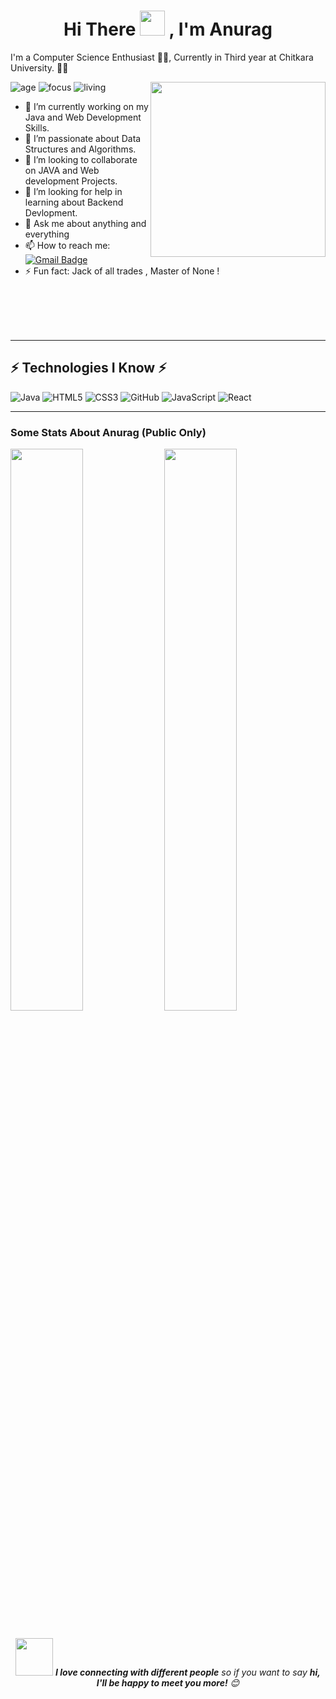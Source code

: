 <h1 align="Center">  Hi There <img src="https://media.giphy.com/media/WUlplcMpOCEmTGBtBW/giphy.gif" width="40px"> , I'm Anurag  </h1>


I'm a Computer Science Enthusiast  👨‍💻, Currently in Third year at Chitkara University. 👨‍🎓
<div float="right">
<img src="https://camo.githubusercontent.com/3b7c592ede97b6138ffd4b1cc1541c2f3b11fd39/687474703a2f2f33312e6d656469612e74756d626c722e636f6d2f31376665613932306666333665663466356238373764353231366137616164392f74756d626c725f6d6f39786a65387a5a34317163626975666f315f313238302e676966" height="280px" width ="280px" align="right"></p>
</div>




![age](https://img.shields.io/badge/Age-19-blue)
![focus](https://img.shields.io/badge/Focus-FullStack-brightgreen)
![living](https://img.shields.io/badge/Living-Kotkapura-3c9)


- 🔭 I’m currently working on my Java and Web Development Skills.  
- 🌱 I’m passionate about Data Structures and Algorithms. 
- 👯 I’m looking to collaborate on JAVA and Web development Projects.
- 🤔 I’m looking for help in learning about Backend Devlopment. 
- 💬 Ask me about anything and everything 
- 📫 How to reach me: &nbsp;&nbsp;[![Gmail Badge](https://img.shields.io/badge/-Gmail-c14438?style=flat-square&logo=Gmail&logoColor=white&link=mailto:anuraggarg096@gmail.com)](mailto:anuraggarg096@gmail.com)
- ⚡ Fun fact: Jack of all trades , Master of None ! 


<br>
<br>
<br>
<br>

<hr>

## ⚡ Technologies I Know ⚡

![Java](https://img.shields.io/badge/-java-E34A86?style=flat-square&logo=java)
![HTML5](https://img.shields.io/badge/-HTML5-E34F26?style=flat-square&logo=html5&logoColor=white)
![CSS3](https://img.shields.io/badge/-CSS3-1572B6?style=flat-square&logo=css3)
![GitHub](https://img.shields.io/badge/-GitHub-181717?style=flat-square&logo=github)
![JavaScript](https://img.shields.io/badge/-JavaScript-black?style=flat-square&logo=javascript)
![React](https://img.shields.io/badge/-React-black?style=flat-square&logo=react)


<hr>


### Some Stats About Anurag (Public Only)

<div float="left">
 <a><img src="https://github-readme-streak-stats.herokuapp.com/?user=anuraggarg010&layout=compact&theme=highcontrast&custom_title=streak-stats-ty&hide_border=true&layout=compact"  width="48%" align="center" /></a>
<a><img src="https://github-readme-stats.vercel.app/api?username=anuraggarg010&theme=highcontrast&layout=compact&hide_border=true" align="center" width="48%"></a>
</div><br />


<p align="center">
  <img src="https://media.giphy.com/media/LnQjpWaON8nhr21vNW/giphy.gif" width="60"> <em><b>I love connecting with different people</b> so if you want to say <b>hi, I'll be happy to meet you more!</b> 😊</em>

